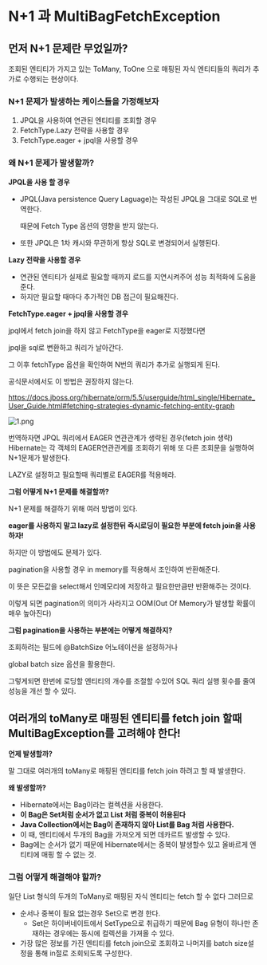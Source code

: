 # N+1 과 MultiBagFetchException

## 먼저 N+1 문제란 무었일까?

조회된 엔티티가 가지고 있는 ToMany, ToOne 으로 매핑된 자식 엔티티들의 쿼리가 추가로 수행되는 현상이다.

### N+1 문제가 발생하는 케이스들을 가정해보자

1. JPQL을 사용하여 연관된 엔티티를 조회할 경우
2. FetchType.Lazy 전략을 사용할 경우
3. FetchType.eager + jpql을 사용할 경우

### 왜 N+1 문제가 발생할까?

**JPQL을 사용 할 경우**

- JPQL(Java persistence Query Laguage)는 작성된 JPQL을 그대로 SQL로 번역한다.

  때문에 Fetch Type 옵션의 영향을 받지 않는다.

- 또한 JPQL은 1차 캐시와 무관하게 항상 SQL로 변경되어서 실행된다.

**Lazy 전략을 사용할 경우**

- 연관된 엔티티가 실제로 필요할 때까지 로드를 지연시켜주어 성능 최적화에 도움을 준다.
- 하지만 필요할 때마다 추가적인 DB 접근이 필요해진다.

**FetchType.eager + jpql을 사용할 경우**

jpql에서 fetch join을 하지 않고 FetchType을 eager로 지정했다면

jpql을 sql로 변환하고 쿼리가 날아간다.

그 이후 fetchType 옵션을 확인하여 N번의 쿼리가 추가로 실행되게 된다.

공식문서에서도 이 방법은 권장하지 않는다.

https://docs.jboss.org/hibernate/orm/5.5/userguide/html_single/Hibernate_User_Guide.html#fetching-strategies-dynamic-fetching-entity-graph

![1.png](img%2FN%2B1%EA%B3%BCMultiBagFetchException%20image%2F1.png)

번역하자면 JPQL 쿼리에서 EAGER 연관관계가 생략된 경우(fetch join 생략)  Hibernate는  각 객체의 EAGER연관관계를 조회하기 위해 또 다른 조회문을 실행하여 N+1문제가 발생한다.

LAZY로 설정하고 필요할때 쿼리별로 EAGER를 적용해라.

**************************그럼 어떻게 N+1 문제를 해결할까?**************************

N+1 문제를 해결하기 위해 여러 방법이 있다.

**eager를 사용하지 말고 lazy로 설정한뒤 즉시로딩이 필요한 부분에 fetch join을 사용하자!**

하지만 이 방법에도 문제가 있다.

pagination을 사용할 경우 in memory를 적용해서 조인하여 반환해준다.

이 뜻은 모든값을 select해서 인메모리에 저장하고 필요한만큼만 반환해주는 것이다.

이렇게 되면 pagination의 의미가 사라지고 OOM(Out Of Memory가 발생할 확률이 매우 높아진다)

**그럼 pagination을 사용하는 부분에는 어떻게 해결하지?**

조회하려는 필드에 @BatchSize 어노테이션을 설정하거나

global batch size 옵션을 활용한다.

그렇게되면 한번에 로딩할 엔티티의 개수를 조절할 수있어 SQL 쿼리 실행 횟수를 줄여 성능을 개선 할 수 있다.

## 여러개의 toMany로 매핑된 엔티티를 fetch join 할때 MultiBagException를 고려해야 한다!

**언제 발생할까?**

말 그대로 여러개의 toMany로 매핑된 엔티티를 fetch join 하려고 할 때 발생한다.

**왜 발생할까?**

- Hibernate에서는 Bag이라는 컬렉션을 사용한다.
- **이 Bag은 Set처럼 순서가 없고 List 처럼 중복이 허용된다**
- **Java Collection에서는 Bag이 존재하지 않아 List를 Bag 처럼 사용한다.**
- 이 때, 엔티티에서 두개의 Bag을 가져오게 되면 데카르트 발생할 수 있다.
- Bag에는 순서가 없기 때문에 Hibernate에서는 중복이 발생할수 있고 올바르게 엔티티에 매핑 할 수 없는 것.

### 그럼 어떻게 해결해야 할까?

일단 List 형식의 두개의 ToMany로 매핑된 자식 엔티티는 fetch 할 수 없다 그러므로

- 순서나 중복이 필요 없는경우 Set으로 변경 한다.
  - Set은 하이버네이트에서 SetType으로 취급하기 때문에 Bag 유형이 하나만 존재하는 경우에는 동시에 컬렉션을 가져올 수 있다.
- 가장 많은 정보를 가진 엔티티를 fetch join으로 조회하고 나머지를 batch size설정을 통해 in절로 조회되도록 구성한다.